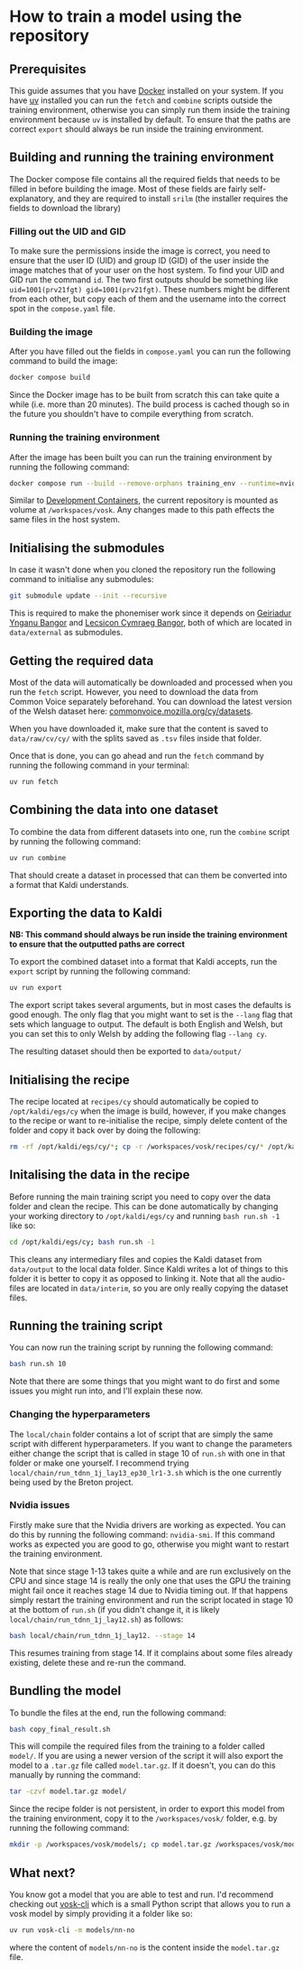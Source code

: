# How to train a model using the repository

## Prerequisites
This guide assumes that you have [Docker](https://docs.docker.com/engine/install/) installed on your system. If you have [uv](https://docs.astral.sh/uv/) installed you can run the `fetch` and `combine` scripts outside the training environment, otherwise you can simply run them inside the training environment because `uv` is installed by default. To ensure that the paths are correct `export` should always be run inside the training environment.

## Building and running the training environment
The Docker compose file contains all the required fields that needs to be filled in before building the image. Most of these fields are fairly self-explanatory, and they are required to install `srilm` (the installer requires the fields to download the library)

### Filling out the UID and GID
To make sure the permissions inside the image is correct, you need to ensure that the user ID (UID) and group ID (GID) of the user inside the image matches that of your user on the host system. To find your UID and GID run the command `id`. The two first outputs should be something like `uid=1001(prv21fgt) gid=1001(prv21fgt)`. These numbers might be different from each other, but copy each of them and the username into the correct spot in the `compose.yaml` file. 

### Building the image
After you have filled out the fields in `compose.yaml` you can run the following command to build the image:
```sh
docker compose build
```
Since the Docker image has to be built from scratch this can take quite a while (i.e. more than 20 minutes). The build process is cached though so in the future you shouldn't have to compile everything from scratch.

### Running the training environment
After the image has been built you can run the training environment by running the following command:
```sh
docker compose run --build --remove-orphans training_env --runtime=nvidia --gpus all
```

Similar to [Development Containers](https://containers.dev/), the current repository is mounted as volume at `/workspaces/vosk`. Any changes made to this path effects the same files in the host system.

## Initialising the submodules
In case it wasn't done when you cloned the repository run the following command to initialise any submodules:
```sh
git submodule update --init --recursive
```
This is required to make the phonemiser work since it depends on [Geiriadur Ynganu Bangor](https://github.com/techiaith/geiriadur-ynganu-bangor) and [Lecsicon Cymraeg Bangor](https://github.com/techiaith/lecsicon-cymraeg-bangor), both of which are located in `data/external` as submodules.


## Getting the required data
Most of the data will automatically be downloaded and processed when you run the `fetch` script. However, you need to download the data from Common Voice separately beforehand. You can download the latest version of the Welsh dataset here: [commonvoice.mozilla.org/cy/datasets](https://commonvoice.mozilla.org/cy/datasets).

When you have downloaded it, make sure that the content is saved to `data/raw/cv/cy/` with the splits saved as `.tsv` files inside that folder.

Once that is done, you can go ahead and run the `fetch` command by running the following command in your terminal:
```sh
uv run fetch
```

## Combining the data into one dataset
To combine the data from different datasets into one, run the `combine` script by running the following command:
```sh
uv run combine
```
That should create a dataset in processed that can them be converted into a format that Kaldi understands.

## Exporting the data to Kaldi
**NB: This command should always be run inside the training environment to ensure that the outputted paths are correct**

To export the combined dataset into a format that Kaldi accepts, run the `export` script by running the following command:
```sh
uv run export
```
The export script takes several arguments, but in most cases the defaults is good enough. The only flag that you might want to set is the `--lang` flag that sets which language to output. The default is both English and Welsh, but you can set this to only Welsh by adding the following flag `--lang cy`.

The resulting dataset should then be exported to `data/output/`

## Initialising the recipe
The recipe located at `recipes/cy` should automatically be copied to `/opt/kaldi/egs/cy` when the image is build, however, if you make changes to the recipe or want to re-initialise the recipe, simply delete content of the folder and copy it back over by doing the following:
```sh
rm -rf /opt/kaldi/egs/cy/*; cp -r /workspaces/vosk/recipes/cy/* /opt/kaldi/egs/cy
```

## Initalising the data in the recipe
Before running the main training script you need to copy over the data folder and clean the recipe. This can be done automatically by changing your working directory to `/opt/kaldi/egs/cy` and running `bash run.sh -1` like so:
```sh
cd /opt/kaldi/egs/cy; bash run.sh -1
```

This cleans any intermediary files and copies the Kaldi dataset from `data/output` to the local data folder. Since Kaldi writes a lot of things to this folder it is better to copy it as opposed to linking it. Note that all the audio-files are located in `data/interim`, so you are only really copying the dataset files.

## Running the training script
You can now run the training script by running the following command:
```sh
bash run.sh 10
```

Note that there are some things that you might want to do first and some issues you might run into, and I'll explain these now.

### Changing the hyperparameters
The `local/chain` folder contains a lot of script that are simply the same script with different hyperparameters. If you want to change the parameters either change the script that is called in stage 10 of `run.sh` with one in that folder or make one yourself. I recommend trying `local/chain/run_tdnn_1j_lay13_ep30_lr1-3.sh` which is the one currently being used by the Breton project.


### Nvidia issues
Firstly make sure that the Nvidia drivers are working as expected. You can do this by running the following command: `nvidia-smi`. If this command works as expected you are good to go, otherwise you might want to restart the training environment.

Note that since stage 1-13 takes quite a while and are run exclusively on the CPU and since stage 14 is really the only one that uses the GPU the training might fail once it reaches stage 14 due to Nvidia timing out. If that happens simply restart the training environment and run the script located in stage 10 at the bottom of `run.sh` (if you didn't change it, it is likely `local/chain/run_tdnn_1j_lay12.sh`) as follows:
```sh
bash local/chain/run_tdnn_1j_lay12. --stage 14
```
This resumes training from stage 14. If it complains about some files already existing, delete these and re-run the command.

## Bundling the model
To bundle the files at the end, run the following command:
```sh
bash copy_final_result.sh
```
This will compile the required files from the training to a folder called `model/`. If you are using a newer version of the script it will also export the model to a `.tar.gz` file called `model.tar.gz`. If it doesn't, you can do this manually by running the command:
```sh
tar -czvf model.tar.gz model/
```

Since the recipe folder is not persistent, in order to export this model from the training environment, copy it to the `/workspaces/vosk/` folder, e.g. by running the following command:
```sh
mkdir -p /workspaces/vosk/models/; cp model.tar.gz /workspaces/vosk/models/
```
## What next?

You know got a model that you are able to test and run. I'd recommend checking out [vosk-cli](https://github.com/Cymru-Breizh-Agile-Cymru-Project/vosk-cli) which is a small Python script that allows you to run a vosk model by simply providing it a folder like so:
```sh
uv run vosk-cli -m models/nn-no
```
where the content of `models/nn-no` is the content inside the `model.tar.gz` file.